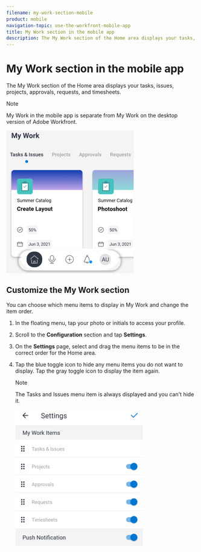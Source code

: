 ```yaml
---
filename: my-work-section-mobile
product: mobile
navigation-topic: use-the-workfront-mobile-app
title: My Work section in the mobile app
description: The My Work section of the Home area displays your tasks, issues, projects, approvals, requests, and timesheets.
---
```


# My Work section in the mobile app

The My Work section of the Home area displays your tasks, issues, projects, approvals, requests, and timesheets.

>[!NOTE]
>
>My Work in the mobile app is separate from My Work on the desktop version of Adobe Workfront.

![](assets/home-myworksection-338x379.png)

## Customize the My Work section

You can choose which menu items to display in My Work and change the item order.

1. In the floating menu, tap your photo or initials to access your profile.
1. Scroll to the **Configuration** section and tap **Settings**.
1. On the **Settings** page, select and drag the menu items to be in the correct order for the Home area.
1. Tap the blue toggle icon to hide any menu items you do not want to display. Tap the gray toggle icon to display the item again.

   >[!NOTE]
   >
   >The Tasks and Issues menu item is always displayed and you can't hide it.

   ![](assets/mobile-settings-338x366.png)

